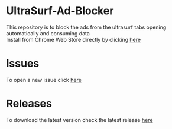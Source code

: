 # UltraSurf-Ad-Blocker
This repository is to block the ads from the ultrasurf tabs opening automatically and consuming data<br>
Install from Chrome Web Store directly by clicking [here](https://chrome.google.com/webstore/detail/ultrasurf-ad-blocker/lipagiadamcpecbedfanagiflejiiand)
# Issues
To open a new issue click [here](https://github.com/shmohit2002/UltraSurf-Ad-Blocker/issues)

# Releases
To download the latest version check the latest release [here](https://github.com/shmohit2002/UltraSurf-Ad-Blocker/releases)
